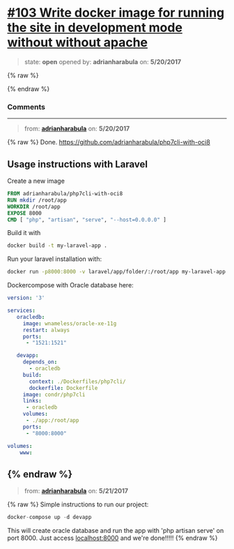 # [\#103 Write docker image for running the site in development mode without without apache](https://github.com/adrianharabula/condr/issues/103)

> state: **open** opened by: **adrianharabula** on: **5/20/2017**

{% raw %}

{% endraw %}


### Comments

---
> from: [**adrianharabula**](https://github.com/adrianharabula/condr/issues/103#issuecomment-302894977) on: **5/20/2017**

{% raw %}
Done. https://github.com/adrianharabula/php7cli-with-oci8
## Usage instructions with Laravel

Create a new image
```Dockerfile
FROM adrianharabula/php7cli-with-oci8
RUN mkdir /root/app
WORKDIR /root/app
EXPOSE 8000
CMD [ "php", "artisan", "serve", "--host=0.0.0.0" ]
```

Build it with
```bash
docker build -t my-laravel-app .
```

Run your laravel installation with:

```bash
docker run -p8000:8000 -v laravel/app/folder/:/root/app my-laravel-app
```

Dockercompose with Oracle database here:
```yml
version: '3'

services:
   oracledb:
     image: wnameless/oracle-xe-11g
     restart: always
     ports:
      - "1521:1521"

   devapp:
     depends_on:
       - oracledb
     build:
       context: ./Dockerfiles/php7cli/
       dockerfile: Dockerfile
     image: condr/php7cli
     links:
      - oracledb
     volumes:
      - ./app:/root/app
     ports:
      - "8000:8000"

volumes:
    www:

```
{% endraw %}
---
> from: [**adrianharabula**](https://github.com/adrianharabula/condr/issues/103#issuecomment-302916965) on: **5/21/2017**

{% raw %}
Simple instructions to run our project:
```php
docker-compose up -d devapp
```

This will create oracle database and run the app with 'php artisan serve' on port 8000. Just access [localhost:8000](http://localhost:8000) and we're done!!!!!
{% endraw %}
